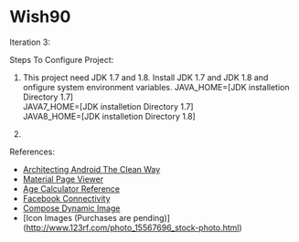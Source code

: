 # Wish90

Iteration 3: 



Steps To Configure Project:

1) This project need JDK 1.7 and 1.8. Install JDK 1.7 and JDK 1.8 and onfigure system environment variables.
JAVA_HOME=[JDK installetion Directory 1.7]<br>
JAVA7_HOME=[JDK installetion Directory 1.7]<br>
JAVA8_HOME=[JDK installetion Directory 1.8]<br>
<p>

2) 

References:
+ [Architecting Android The Clean Way](http://fernandocejas.com/2014/09/03/architecting-android-the-clean-way/)
+ [Material Page Viewer](https://github.com/florent37/MaterialViewPager)
+ [Age Calculator Reference](http://freeprojectscode.com/android-projects/age-calculator/814/)
+ [Facebook Connectivity](http://stackoverflow.com/questions/6236251/android-get-facebook-friends-list)
+ [Compose Dynamic Image](https://gist.github.com/andrei-mak/8573359)
+ [Icon Images (Purchases are pending)] (http://www.123rf.com/photo_15567696_stock-photo.html)



